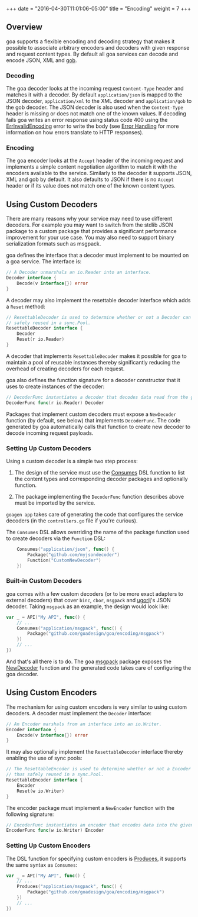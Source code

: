 +++
date = "2016-04-30T11:01:06-05:00"
title = "Encoding"
weight = 7
+++

## Overview

goa supports a flexible encoding and decoding strategy that makes it possible to associate arbitrary
encoders and decoders with given response and request content types. By default all goa services
can decode and encode JSON, XML and [gob](https://golang.org/pkg/encoding/gob/).

### Decoding

The goa decoder looks at the incoming request `Content-Type` header and matches it with a decoder.
By default `application/json` is mapped to the JSON decoder, `application/xml` to the XML decoder
and `application/gob` to the gob decoder. The JSON decoder is also used when the `Content-Type`
header is missing or does not match one of the known values. If decoding fails goa writes an error
response using status code 400 using the
[ErrInvalidEncoding](http://goa.design/reference/goa/#variables:f65b389c849e4c539b25815fbdc1fd8d)
error to write the body (see [Error Handling](/implement/error_handling/) for more information on
how errors translate to HTTP responses).

### Encoding

The goa encoder looks at the `Accept` header of the incoming request and implements a simple content
negotiation algorithm to match it with the encoders available to the service. Similarly to the
decoder it supports JSON, XML and gob by default. It also defaults to JSON if there is no `Accept`
header or if its value does not match one of the known content types.

## Using Custom Decoders

There are many reasons why your service may need to use different decoders. For example you may want
to switch from the stdlib JSON package to a custom package that provides a significant performance
improvement for your use case. You may also need to support binary serialization formats such as
msgpack.

goa defines the interface that a decoder must implement to be mounted on a goa service. The
interface is:

```go
// A Decoder unmarshals an io.Reader into an interface.
Decoder interface {
	Decode(v interface{}) error
}
```

A decoder may also implement the resettable decoder interface which adds a `Reset` method:

```go
// ResettableDecoder is used to determine whether or not a Decoder can be reset and thus
// safely reused in a sync.Pool.
ResettableDecoder interface {
	Decoder
	Reset(r io.Reader)
}
```

A decoder that implements `ResettableDecoder` makes it possible for goa to maintain a pool of
reusable instances thereby significantly reducing the overhead of creating decoders for each
request.

goa also defines the function signature for a decoder constructor that it uses to create instances
of the decoder:

```go
// DecoderFunc instantiates a decoder that decodes data read from the given io reader.
DecoderFunc func(r io.Reader) Decoder
```

Packages that implement custom decoders must expose a `NewDecoder` function (by default, see below)
that implements `DecoderFunc`. The code generated by goa automatically calls that function to create
new decoder to decode incoming request payloads.

### Setting Up Custom Decoders

Using a custom decoder is a simple two step process:

1. The design of the service must use the
   [Consumes](http://goa.design/reference/goa/design/apidsl/#func-consumes-a-name-apidsl-consumes-a:aab4f9d6f98ed71f45bd470427dde2a7)
   DSL function to list the content types and corresponding decoder packages and optionally
   function.

2. The package implementing the `DecoderFunc` function describes above must be imported by the
   service.

`goagen app` takes care of generating the code that configures the service decoders (in the
`controllers.go` file if you're curious).

The `Consumes` DSL allows overriding the name of the package function used to create decoders via
the `Function` DSL:

```go
    Consumes("application/json", func() {
        Package("github.com/myjsondecoder")
        Function("CustomNewDecoder")
    })
```

### Built-in Custom Decoders

goa comes with a few custom decoders (or to be more exact adapters to external decoders) that cover
`binc`, `cbor`, `msgpack` and [ugorji](https://github.com/ugorji/go/tree/master/codec)'s JSON
decoder. Taking `msgpack` as an example, the design would look like:

```go
var _ = API("My API", func() {
    // ...
    Consumes("application/msgpack", func() {
        Package("github.com/goadesign/goa/encoding/msgpack")
    })
    // ...
})
```

And that's all there is to do. The goa [msgpack](https://goa.design/reference/goa/encoding/msgpack/)
package exposes the
[NewDecoder](https://goa.design/reference/goa/encoding/msgpack/#func-newdecoder-a-name-msgpack-newdecoder-a:1574d51e403296c43e921da78612bc7c)
function and the generated code takes care of configuring the goa decoder.

## Using Custom Encoders

The mechanism for using custom encoders is very similar to using custom decoders. A decoder must
implement the `Decoder` interface:

```go
// An Encoder marshals from an interface into an io.Writer.
Encoder interface {
	Encode(v interface{}) error
}
```

It may also optionally implement the `ResettableDecoder` interface thereby enabling the use of sync
pools:

```go
// The ResettableEncoder is used to determine whether or not a Encoder can be reset and
// thus safely reused in a sync.Pool.
ResettableEncoder interface {
	Encoder
	Reset(w io.Writer)
}
```

The encoder package must implement a `NewEncoder` function with the following signature:

```go
// EncoderFunc instantiates an encoder that encodes data into the given writer.
EncoderFunc func(w io.Writer) Encoder
```

### Setting Up Custom Encoders

The DSL function for specifying custom encoders is
[Produces](http://goa.design/reference/goa/design/apidsl/#func-produces-a-name-apidsl-produces-a:aab4f9d6f98ed71f45bd470427dde2a7),
it supports the same syntax as `Consumes`:

```go
var _ = API("My API", func() {
    // ...
    Produces("application/msgpack", func() {
        Package("github.com/goadesign/goa/encoding/msgpack")
    })
    // ...
})
```

